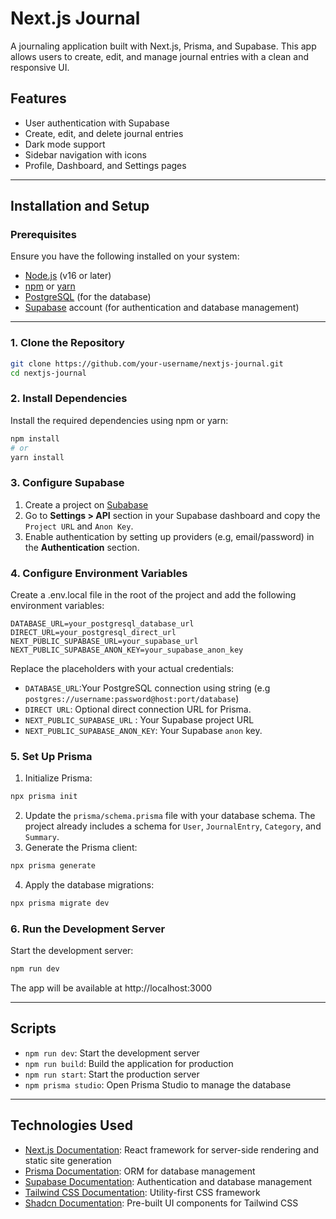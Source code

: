 # Next.js Journal

A journaling application built with Next.js, Prisma, and Supabase. This app allows users to create, edit, and manage journal entries with a clean and responsive UI.

## Features

- User authentication with Supabase
- Create, edit, and delete journal entries
- Dark mode support
- Sidebar navigation with icons
- Profile, Dashboard, and Settings pages

---

## Installation and Setup

### Prerequisites

Ensure you have the following installed on your system:

- [Node.js](https://nodejs.org/) (v16 or later)
- [npm](https://www.npmjs.com/) or [yarn](https://yarnpkg.com/)
- [PostgreSQL](https://www.postgresql.org/) (for the database)
- [Supabase](https://supabase.com/) account (for authentication and database management)

---

### 1. Clone the Repository

```bash
git clone https://github.com/your-username/nextjs-journal.git
cd nextjs-journal
```

### 2. Install Dependencies

Install the required dependencies using npm or yarn:

```bash
npm install
# or
yarn install
```

### 3. Configure Supabase

1. Create a project on [Subabase](https://supabase.com/)
2. Go to **Settings > API** section in your Supabase dashboard and copy the `Project URL` and `Anon Key`.
3. Enable authentication by setting up providers (e.g, email/password) in the **Authentication** section.

### 4. Configure Environment Variables

Create a .env.local file in the root of the project and add the following environment variables:

```
DATABASE_URL=your_postgresql_database_url
DIRECT_URL=your_postgresql_direct_url
NEXT_PUBLIC_SUPABASE_URL=your_supabase_url
NEXT_PUBLIC_SUPABASE_ANON_KEY=your_supabase_anon_key
```

Replace the placeholders with your actual credentials:

- `DATABASE_URL`:Your PostgreSQL connection using string (e.g `postgres://username:password@host:port/database`)
- `DIRECT URL`: Optional direct connection URL for Prisma.
- `NEXT_PUBLIC_SUPABASE_URL` : Your Supabase project URL
- `NEXT_PUBLIC_SUPABASE_ANON_KEY`: Your Supabase `anon` key.

### 5. Set Up Prisma

1. Initialize Prisma:

```bash
npx prisma init
```

2. Update the `prisma/schema.prisma` file with your database schema. The project already includes a schema for `User`, `JournalEntry`, `Category`, and `Summary`.
3. Generate the Prisma client:

```bash
npx prisma generate
```

4. Apply the database migrations:

```bash
npx prisma migrate dev
```

### 6. Run the Development Server

Start the development server:

```bash
npm run dev
```

The app will be available at http://localhost:3000

---

## Scripts

- `npm run dev`: Start the development server
- `npm run build`: Build the application for production
- `npm run start`: Start the production server
- `npm prisma studio`: Open Prisma Studio to manage the database

---

## Technologies Used

- [Next.js Documentation](https://nextjs.org/docs): React framework for server-side rendering and static site generation
- [Prisma Documentation](https://www.prisma.io/docs): ORM for database management
- [Supabase Documentation](https://supabase.com/docs): Authentication and database management
- [Tailwind CSS Documentation](https://tailwindcss.com/docs): Utility-first CSS framework
- [Shadcn Documentation](https://ui.shadcn.com/docs): Pre-built UI components for Tailwind CSS
